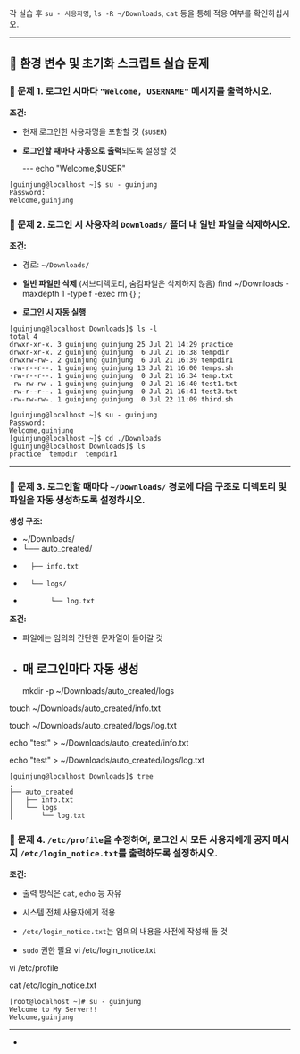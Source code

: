 각 실습 후 `su - 사용자명`, `ls -R ~/Downloads`, `cat` 등을 통해 적용 여부를 확인하십시오.

---

## **🧪 환경 변수 및 초기화 스크립트 실습 문제**

### **🔹 문제 1\. 로그인 시마다 `"Welcome, USERNAME"` 메시지를 출력하시오.**

**조건:**

* 현재 로그인한 사용자명을 포함할 것 (`$USER`)

* **로그인할 때마다 자동으로 출력**되도록 설정할 것

  --- echo "Welcome,$USER"
```
[guinjung@localhost ~]$ su - guinjung
Password: 
Welcome,guinjung
```

  ### **🔹 문제 2\. 로그인 시 사용자의 `Downloads/` 폴더 내 일반 파일을 삭제하시오.**

**조건:**

* 경로: `~/Downloads/`

* **일반 파일만 삭제** (서브디렉토리, 숨김파일은 삭제하지 않음)
find ~/Downloads -maxdepth 1 -type f -exec rm {} \;
* **로그인 시 자동 실행**
```
[guinjung@localhost Downloads]$ ls -l
total 4
drwxr-xr-x. 3 guinjung guinjung 25 Jul 21 14:29 practice
drwxr-xr-x. 2 guinjung guinjung  6 Jul 21 16:38 tempdir
drwxrw-rw-. 2 guinjung guinjung  6 Jul 21 16:39 tempdir1
-rw-r--r--. 1 guinjung guinjung 13 Jul 21 16:00 temps.sh
-rw-r--r--. 1 guinjung guinjung  0 Jul 21 16:34 temp.txt
-rw-rw-rw-. 1 guinjung guinjung  0 Jul 21 16:40 test1.txt
-rw-r--r--. 1 guinjung guinjung  0 Jul 21 16:41 test3.txt
-rw-rw-rw-. 1 guinjung guinjung  0 Jul 22 11:09 third.sh

[guinjung@localhost ~]$ su - guinjung
Password: 
Welcome,guinjung
[guinjung@localhost ~]$ cd ./Downloads
[guinjung@localhost Downloads]$ ls
practice  tempdir  tempdir1
```
  ---

  ### **🔹 문제 3\. 로그인할 때마다 `~/Downloads/` 경로에 다음 구조로 디렉토리 및 파일을 자동 생성하도록 설정하시오.**

**생성 구조:**

* \~/Downloads/  
*  └── auto\_created/  
*       ├── info.txt  
*       └── logs/  
*            └── log.txt


**조건:**

* 파일에는 임의의 간단한 문자열이 들어갈 것

* **매 로그인마다 자동 생성**
  ---
  mkdir -p ~/Downloads/auto_created/logs

touch ~/Downloads/auto_created/info.txt

touch ~/Downloads/auto_created/logs/log.txt

echo "test" > ~/Downloads/auto_created/info.txt

echo "test" > ~/Downloads/auto_created/logs/log.txt

```
[guinjung@localhost Downloads]$ tree
.
├── auto_created
│   ├── info.txt
│   └── logs
│       └── log.txt
```

  ### **🔹 문제 4\. `/etc/profile`을 수정하여, 로그인 시 모든 사용자에게 공지 메시지 `/etc/login_notice.txt`를 출력하도록 설정하시오.**

**조건:**

* 출력 방식은 `cat`, `echo` 등 자유

* 시스템 전체 사용자에게 적용

* `/etc/login_notice.txt`는 임의의 내용을 사전에 작성해 둘 것

* `sudo` 권한 필요
vi /etc/login_notice.txt

vi /etc/profile

cat /etc/login_notice.txt

```
[root@localhost ~]# su - guinjung
Welcome to My Server!!
Welcome,guinjung
```
  ---

* 

